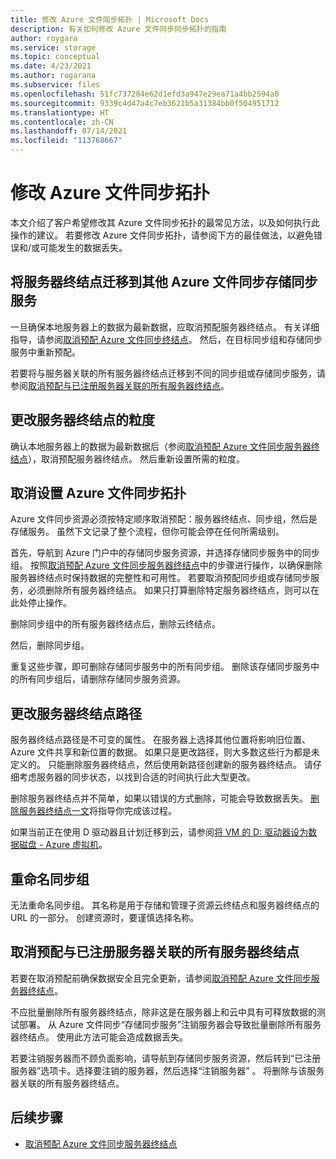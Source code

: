```yaml
---
title: 修改 Azure 文件同步拓扑 | Microsoft Docs
description: 有关如何修改 Azure 文件同步同步拓扑的指南
author: roygara
ms.service: storage
ms.topic: conceptual
ms.date: 4/23/2021
ms.author: rogarana
ms.subservice: files
ms.openlocfilehash: 51fc737284e62d1efd3a947e29ea71a4bb2594a0
ms.sourcegitcommit: 9339c4d47a4c7eb3621b5a31384bb0f504951712
ms.translationtype: HT
ms.contentlocale: zh-CN
ms.lasthandoff: 07/14/2021
ms.locfileid: "113768667"
---
```

# <a name="modify-your-azure-file-sync-topology"></a>修改 Azure 文件同步拓扑

本文介绍了客户希望修改其 Azure 文件同步拓扑的最常见方法，以及如何执行此操作的建议。 若要修改 Azure 文件同步拓扑，请参阅下方的最佳做法，以避免错误和/或可能发生的数据丢失。

## <a name="migrate-a-server-endpoint-to-a-different-azure-file-sync-storage-sync-service"></a>将服务器终结点迁移到其他 Azure 文件同步存储同步服务

一旦确保本地服务器上的数据为最新数据，应取消预配服务器终结点。 有关详细指导，请参阅[取消预配 Azure 文件同步终结点](./file-sync-server-endpoint-delete.md#scenario-2-you-intend-to-delete-your-server-endpoint-and-stop-using-this-specific-azure-file-share)。 然后，在目标同步组和存储同步服务中重新预配。

若要将与服务器关联的所有服务器终结点迁移到不同的同步组或存储同步服务，请参阅[取消预配与已注册服务器关联的所有服务器终结点](#deprovision-all-server-endpoints-associated-with-a-registered-server)。

## <a name="change-the-granularity-of-a-server-endpoint"></a>更改服务器终结点的粒度

确认本地服务器上的数据为最新数据后（参阅[取消预配 Azure 文件同步服务器终结点](./file-sync-server-endpoint-delete.md#scenario-2-you-intend-to-delete-your-server-endpoint-and-stop-using-this-specific-azure-file-share)），取消预配服务器终结点。 然后重新设置所需的粒度。

## <a name="deprovision-azure-file-sync-topology"></a>取消设置 Azure 文件同步拓扑

Azure 文件同步资源必须按特定顺序取消预配：服务器终结点、同步组，然后是存储服务。 虽然下文记录了整个流程，但你可能会停在任何所需级别。 

首先，导航到 Azure 门户中的存储同步服务资源，并选择存储同步服务中的同步组。 按照[取消预配 Azure 文件同步服务器终结点](./file-sync-server-endpoint-delete.md)中的步骤进行操作，以确保删除服务器终结点时保持数据的完整性和可用性。 若要取消预配同步组或存储同步服务，必须删除所有服务器终结点。 如果只打算删除特定服务器终结点，则可以在此处停止操作。 

删除同步组中的所有服务器终结点后，删除云终结点。 

然后，删除同步组。 

重复这些步骤，即可删除存储同步服务中的所有同步组。 删除该存储同步服务中的所有同步组后，请删除存储同步服务资源。

## <a name="change-a-server-endpoint-path"></a>更改服务器终结点路径

服务器终结点路径是不可变的属性。 在服务器上选择其他位置将影响旧位置、Azure 文件共享和新位置的数据。 如果只是更改路径，则大多数这些行为都是未定义的。 只能删除服务器终结点，然后使用新路径创建新的服务器终结点。 请仔细考虑服务器的同步状态，以找到合适的时间执行此大型更改。

删除服务器终结点并不简单，如果以错误的方式删除，可能会导致数据丢失。 [删除服务器终结点一文](file-sync-server-endpoint-delete.md)将指导你完成该过程。

如果当前正在使用 D 驱动器且计划迁移到云，请参阅[将 VM 的 D: 驱动器设为数据磁盘 - Azure 虚拟机](../../virtual-machines/windows/change-drive-letter.md)。

## <a name="rename-a-sync-group"></a>重命名同步组

无法重命名同步组。 其名称是用于存储和管理子资源云终结点和服务器终结点的 URL 的一部分。 创建资源时，要谨慎选择名称。

## <a name="deprovision-all-server-endpoints-associated-with-a-registered-server"></a>取消预配与已注册服务器关联的所有服务器终结点

若要在取消预配前确保数据安全且完全更新，请参阅[取消预配 Azure 文件同步服务器终结点](./file-sync-server-endpoint-delete.md)。

不应批量删除所有服务器终结点，除非这是在服务器上和云中具有可释放数据的测试部署。 从 Azure 文件同步“存储同步服务”注销服务器会导致批量删除所有服务器终结点。 使用此方法可能会造成数据丢失。 

若要注销服务器而不顾负面影响，请导航到存储同步服务资源，然后转到“已注册服务器”选项卡。选择要注销的服务器，然后选择“注销服务器” 。 将删除与该服务器关联的所有服务器终结点。

## <a name="next-steps"></a>后续步骤
* [取消预配 Azure 文件同步服务器终结点](./file-sync-server-endpoint-delete.md)



